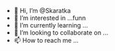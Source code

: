 - 👋 Hi, I’m @Skaratka
- 👀 I’m interested in ...funn
- 🌱 I’m currently learning ...
- 💞️ I’m looking to collaborate on ...
- 📫 How to reach me ...

<!---
Skaratka/Skaratka is a ✨ special ✨ repository because its `README.md` (this file) appears on your GitHub profile.
You can click the Preview link to take a look at your changes.
--->
